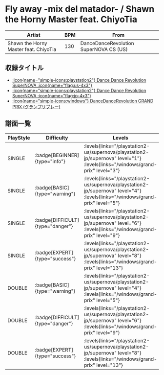 # Fly away -mix del matador- / Shawn the Horny Master feat. ChiyoTia

|Artist|BPM|From|
|------|---|----|
|Shawn the Horny Master feat. ChiyoTia|130|DanceDanceRevolution SuperNOVA CS (US)|

## 収録タイトル

- [:icon{name="simple-icons:playstation2"} Dance Dance Revolution SuperNOVA :icon{name="flag:us-4x3"}](/playstation2-us/supernova)
- [:icon{name="simple-icons:playstation2"} Dance Dance Revolution SuperNOVA :icon{name="flag:jp-4x3"}](/playstation2-jp/supernova)
- [:icon{name="simple-icons:windows"} DanceDanceRevolution GRAND PRIX (グランプリプレー)](/windows/grand-prix)

## 譜面一覧

|PlayStyle|Difficulty|Levels|Notes|Movie|
|---------|----------|------|-----|-----|
|SINGLE| :badge[BEGINNER]{type="info"}| :levels{links="/playstation2-us/supernova/playstation2-jp/supernova" level="1"} :levels{links="/windows/grand-prix" level="3"}|114/2||
|SINGLE| :badge[BASIC]{type="warning"}| :levels{links="/playstation2-us/supernova/playstation2-jp/supernova" level="4"} :levels{links="/windows/grand-prix" level="5"}|166/6||
|SINGLE| :badge[DIFFICULT]{type="danger"}| :levels{links="/playstation2-us/supernova/playstation2-jp/supernova" level="6"} :levels{links="/windows/grand-prix" level="9"}|236/4||
|SINGLE| :badge[EXPERT]{type="success"}| :levels{links="/playstation2-us/supernova/playstation2-jp/supernova" level="8"} :levels{links="/windows/grand-prix" level="13"}|372/15||
|DOUBLE| :badge[BASIC]{type="warning"}| :levels{links="/playstation2-us/supernova/playstation2-jp/supernova" level="4"} :levels{links="/windows/grand-prix" level="5"}|160/22||
|DOUBLE| :badge[DIFFICULT]{type="danger"}| :levels{links="/playstation2-us/supernova/playstation2-jp/supernova" level="6"} :levels{links="/windows/grand-prix" level="9"}|237/18||
|DOUBLE| :badge[EXPERT]{type="success"}| :levels{links="/playstation2-us/supernova/playstation2-jp/supernova" level="8"} :levels{links="/windows/grand-prix" level="13"}|363/4||

